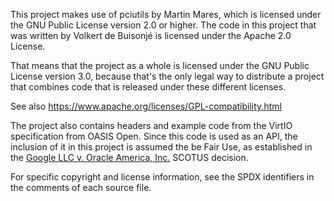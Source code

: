 This project makes use of pciutils by Martin Mares, which is licensed under the GNU Public License version 2.0 or 
higher. The code in this project that was written by Volkert de Buisonjé is licensed under the Apache 2.0 License.

That means that the project as a whole is licensed under the GNU Public License version 3.0, because that's the only
legal way to distribute a project that combines code that is released under these different licenses.

See also https://www.apache.org/licenses/GPL-compatibility.html

The project also contains headers and example code from the VirtIO specification from OASIS Open. Since this code is
used as an API, the inclusion of it in this project is assumed the be Fair Use, as established in the
[Google LLC v. Oracle America, Inc.](https://www.supremecourt.gov/opinions/20pdf/18-956_d18f.pdf) SCOTUS decision.

For specific copyright and license information, see the SPDX identifiers in the comments of each source file.
